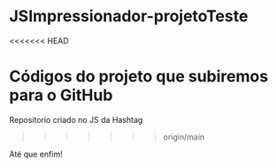 # JSImpressionador-projetoTeste

<<<<<<< HEAD

# Códigos do projeto que subiremos para o GitHub

Repositorio criado no JS da Hashtag

> > > > > > > origin/main

Até que enfim!
